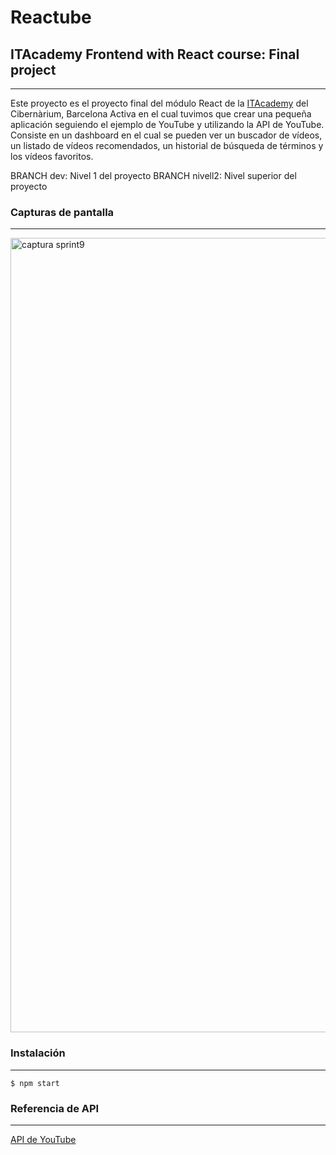 # Reactube

## ITAcademy Frontend with React course: Final project
***

Este proyecto es el proyecto final del módulo React de la [ITAcademy](https://cibernarium.barcelonactiva.cat/web/guest/ficha-actividad?activityId=1053832) del Cibernàrium, Barcelona Activa en el cual tuvimos que crear una pequeña aplicación seguiendo el ejemplo de YouTube y utilizando la API de YouTube. Consiste en un dashboard en el cual se pueden ver un buscador de vídeos, un listado de vídeos recomendados, un historial de búsqueda de términos y los vídeos favoritos.  

BRANCH dev: Nivel 1 del proyecto
BRANCH nivell2: Nivel superior del proyecto

### Capturas de pantalla
***

<img width="1271" alt="captura sprint9" src="https://user-images.githubusercontent.com/47662713/112522732-452f2980-8d9e-11eb-9391-2a30d9a9bdb0.png">


### Instalación
***
```
$ npm start
```

### Referencia de API
***
[API de YouTube](https://developers.google.com/youtube/v3/docs?hl=es)
